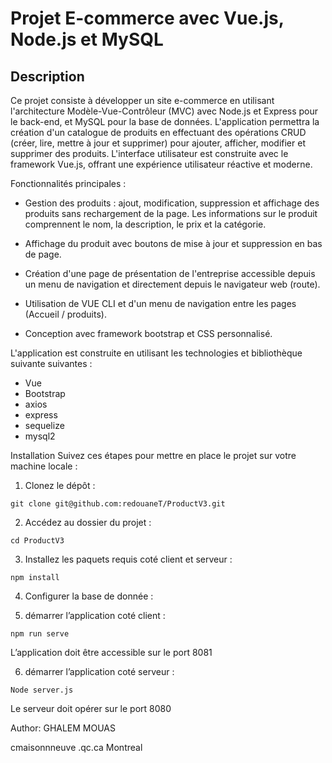 # Projet E-commerce avec Vue.js, Node.js et MySQL

## Description

Ce projet consiste à développer un site e-commerce en utilisant l'architecture Modèle-Vue-Contrôleur (MVC) avec Node.js et Express pour le back-end, et MySQL pour la base de données. L'application permettra la création d'un catalogue de produits en effectuant des opérations CRUD (créer, lire, mettre à jour et supprimer) pour ajouter, afficher, modifier et supprimer des produits. L'interface utilisateur est construite avec le framework Vue.js, offrant une expérience utilisateur réactive et moderne.

Fonctionnalités principales :

- Gestion des produits : ajout, modification, suppression et affichage des produits sans rechargement de la page. Les informations sur le produit comprennent le nom, la description, le prix et la catégorie.

- Affichage du produit avec boutons de mise à jour et suppression en bas de page.

- Création d'une page de présentation de l'entreprise accessible depuis un menu de navigation et directement depuis le navigateur web (route).

- Utilisation de VUE CLI et d'un menu de navigation entre les pages (Accueil / produits).

- Conception avec framework bootstrap et CSS personnalisé.

L'application est construite en utilisant les technologies et bibliothèque suivante suivantes :

- Vue
- Bootstrap
- axios
- express
- sequelize
- mysql2

Installation
Suivez ces étapes pour mettre en place le projet sur votre machine locale :

1. Clonez le dépôt :

```
git clone git@github.com:redouaneT/ProductV3.git
```

2. Accédez au dossier du projet :

```
cd ProductV3
```

3. Installez les paquets requis coté client et serveur :

```
npm install
```

4. Configurer la base de donnée :

5. démarrer l’application coté client :

```
npm run serve
```

L’application doit être accessible sur le port 8081

6. démarrer l’application coté serveur :

```
Node server.js
```

Le serveur doit opérer sur le port 8080

Author: GHALEM MOUAS

cmaisonnneuve .qc.ca       Montreal
